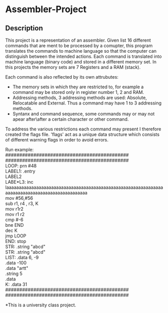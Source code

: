 # Assembler-Project

## Description
This project is a representation of an assembler. Given list 16 different commands that are ment to be processed by a comupter, this program translates the commands to machine language so that the computer can distinguish between the intended actions.
Each command is translated into machine language (binary code) and stored in a different memory set. In this projects the memory sets are 7 Registers and a RAM (stack).

Each command is also reflected by its own attrubutes:
- The memory sets in which they are restricted to, for example a command may be stored only in register number 1, 2 and RAM.
- Addressing methods, 3 addressing methods are used: Absolute, Relocatable and External. Thus a command may have 1 to 3 addressing methods.
- Syntanx and command sequence, some commands may or may not apear after\after a certain character or other command.

To address the various restrictions each command may present I therefore created the flags file. 
'flags' act as a unique data structure which consists of different warning flags in order to avoid errors.



Run example:<br/>
############################################<br/>
############################################<br/>
LOOP: prn #48<br/>
LABEL1:     .entry <br/>
LABEL2<br/>
LABE*L3: inc 
laaaaaaaaaaaaaaaaaaaaaaaaaaaaaaaaaaaaaaaaaaaaaaaaaaaaaaaaaaaaaaaaaaaaaaaaaaaaaaaaaaaaaaaaaaaaaaaa<br/>
 mov #56,#56<br/>
 sub r1, r4 , r3, K<br/>
mov r1r2<br/>
mov r1 r2<br/>
 cmp  #-6<br/>
     bne END<br/>
     dec K<br/>
     jmp LOOP<br/>
END: stop<br/>
STR: .string "abcd"<br/>
STR: .string "abcd"<br/>
LIST: .data 6, -9<br/>
 .data -100<br/>
 .data "artt"<br/>
 .string 5<br/>
 .data<br/>
K: .data 31<br/>
############################################<br/>
############################################<br/>


*This is a university class project.
